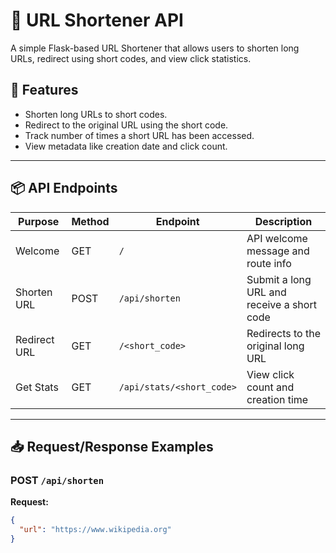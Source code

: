 # 🔗 URL Shortener API

A simple Flask-based URL Shortener that allows users to shorten long URLs, redirect using short codes, and view click statistics.

## 🚀 Features

- Shorten long URLs to short codes.
- Redirect to the original URL using the short code.
- Track number of times a short URL has been accessed.
- View metadata like creation date and click count.

---

## 📦 API Endpoints

| Purpose          | Method | Endpoint                      | Description                                    |
|------------------|--------|-------------------------------|------------------------------------------------|
| Welcome          | GET    | `/`                           | API welcome message and route info             |
| Shorten URL      | POST   | `/api/shorten`                | Submit a long URL and receive a short code     |
| Redirect URL     | GET    | `/<short_code>`               | Redirects to the original long URL             |
| Get Stats        | GET    | `/api/stats/<short_code>`     | View click count and creation time             |

---

## 📥 Request/Response Examples

### POST `/api/shorten`

**Request:**
```json
{
  "url": "https://www.wikipedia.org"
}
